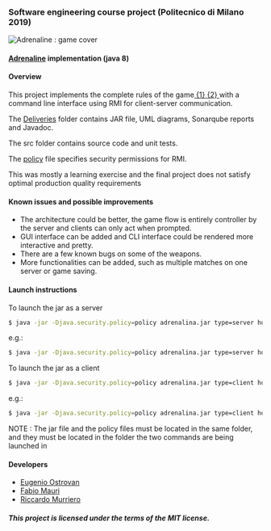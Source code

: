 ### Software engineering course project (Politecnico di Milano 2019)
![Adrenaline : game cover](https://geekandsundry.com/wp-content/uploads/2016/11/adrenalinecover.jpg)

#### [Adrenaline](https://czechgames.com/en/adrenaline/) implementation (java 8)

#### Overview
This project implements the complete rules of the game[ {1} ](https://czechgames.com/files/rules/adrenaline-rules-en.pdf)[ {2} ](https://czechgames.com/files/rules/adrenaline-rules-weapons-en.pdf) with a command line interface using RMI for client-server communication.

The [Deliveries](/Deliveries) folder contains JAR file, UML diagrams, Sonarqube reports and Javadoc.

The src folder contains source code and unit tests.

The [policy](/policy) file specifies security permissions for RMI.

This was mostly a learning exercise and the final project does not satisfy optimal production quality requirements

#### Known issues and possible improvements
* The architecture could be better, the game flow is entirely controller by the server and clients can only act when prompted.
* GUI interface can be added and CLI interface could be rendered more interactive and pretty.
* There are a few known bugs on some of the weapons.
* More functionalities can be added, such as multiple matches on one server or game saving.

#### Launch instructions
To launch the jar as a server
```sh
$ java -jar -Djava.security.policy=policy adrenalina.jar type=server host=\<server IP or FQDN\> lobbyTimeout=\<seconds before closing an incomplete room\> disconnectionTimeout=\<seconds to wait for getting a response from a user\>
```
  
e.g.:
```sh
$ java -jar -Djava.security.policy=policy adrenalina.jar type=server host=localhost lobbyTimeout=15 disconnectionTimeout=180
```

To launch the jar as a client
```sh
$ java -jar -Djava.security.policy=policy adrenalina.jar type=client host=\<server IP or FQDN\> ui=cli
```

e.g.:
```sh
$ java -jar -Djava.security.policy=policy adrenalina.jar type=client host=localhost ui=cli
```

NOTE : The jar file and the policy files must be located in the same folder, and they must be located in the folder the two commands are being launched in

#### Developers
* [Eugenio Ostrovan](https://github.com/lleugen)
* [Fabio Mauri](https://github.com/cripty2001)
* [Riccardo Murriero](https://github.com/reymurry)

##### This project is licensed under the terms of the MIT license.
